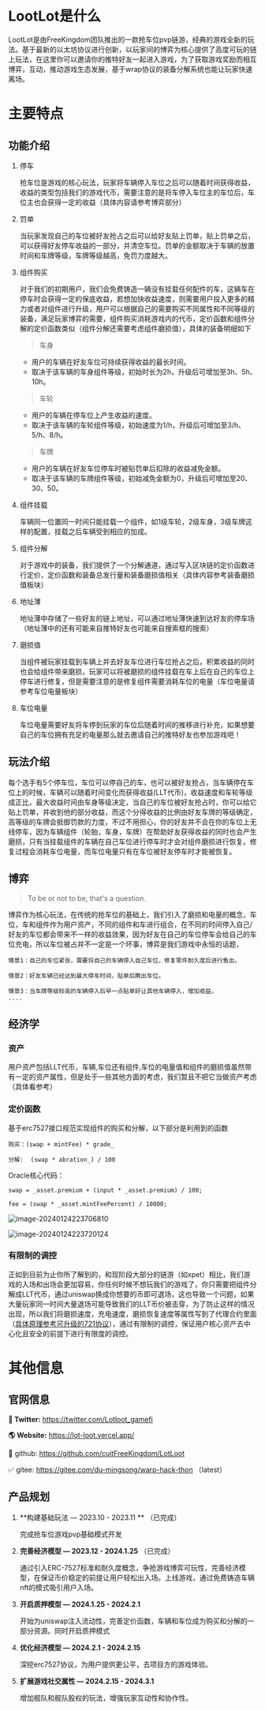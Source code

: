 # LootLot是什么

LootLot是由FreeKingdom团队推出的一款抢车位pvp链游，经典的游戏全新的玩法。基于最新的以太坊协议进行创新，以玩家间的博弈为核心提供了高度可玩的链上玩法，在这里你可以邀请你的推特好友一起进入游戏，为了获取游戏奖励而相互博弈，互动，推动游戏生态发展，基于wrap协议的装备分解系统也能让玩家快速离场。

# 主要特点

## 功能介绍

1. 停车

   抢车位是游戏的核心玩法，玩家将车辆停入车位之后可以随着时间获得收益，收益的类型包括我们的游戏代币，需要注意的是将车停入车位主的车位后，车位主也会获得一定的收益（具体内容请参考博弈部分）

2. 罚单

   当玩家发现自己的车位被好友抢占之后可以给好友贴上罚单，贴上罚单之后，可以获得好友停车收益的一部分，并清空车位。罚单的金额取决于车辆的放置时间和车牌等级，车牌等级越高，免罚力度越大。

3. 组件购买

   对于我们的初期用户，我们会免费铸造一辆没有挂载任何配件的车，这辆车在停车时会获得一定的保底收益，若想加快收益速度，则需要用户投入更多的精力或者对组件进行升级，用户可以根据自己的需要购买不同属性和不同等级的装备，满足玩家博弈的需要，组件购买消耗游戏内的代币，定价函数和组件分解的定价函数类似（组件分解还需要考虑组件磨损值），具体的装备明细如下

   > 车身

   - 用户的车辆在好友车位可持续获得收益的最长时间。
   - 取决于该车辆的车身组件等级，初始时长为2h，升级后可增加至3h、5h、10h。

   > 车轮

   - 用户的车辆在停车位上产生收益的速度。
   - 取决于该车辆的车轮组件等级，初始速度为1/h，升级后可增加至3/h、5/h、8/h。

   > 车牌

   - 用户的车辆在好友车位停车时被贴罚单后扣除的收益减免金额。
   - 取决于该车辆的车牌组件等级，初始减免金额为0，升级后可增加至20、30、50。

4. 组件挂载

   车辆同一位置同一时间只能挂载一个组件，如1级车轮，2级车身，3级车牌这样的配置，挂载之后车辆受到相应的加成。

5. 组件分解

   对于游戏中的装备，我们提供了一个分解通道，通过写入区块链的定价函数进行定价，定价函数和装备总发行量和装备磨损值相关（具体内容参考装备磨损值板块）

6. 地址薄

   地址薄中存储了一些好友的链上地址，可以通过地址薄快速到达好友的停车场（地址薄中的还有可能来自推特好友也可能来自搜索框的搜索）

7. 磨损值

   当组件被玩家挂载到车辆上并去好友车位进行车位抢占之后，积累收益的同时也会给组件带来磨损，玩家可以将被磨损的组件挂载在车上后在自己的车位上停车进行修复，但是需要注意的是修复组件需要消耗车位的电量（车位电量请参考车位电量板块）

8. 车位电量

   车位电量需要好友将车停到玩家的车位后随着时间的推移进行补充，如果想要自己的车位拥有充足的电量那么就去邀请自己的推特好友也参加游戏吧！

## 玩法介绍

每个选手有5个停车位，车位可以停自己的车，也可以被好友抢占，当车辆停在车位上的时候，车辆可以随着时间变化而获得收益(LLT代币)，收益速度和车轮等级成正比，最大收益时间由车身等级决定，当自己的车位被好友抢占时，你可以给它贴上罚单，并收到他的部分收益，而这个分得收益的比例由好友车牌的等级确定，高等级的车牌会抵御罚款的力度，不过不用担心，你的好友并不会在你的车位上无线停车，因为车辆组件（轮胎，车身，车牌）在帮助好友获得收益的同时也会产生磨损，只有当挂载组件的车辆在自己车位进行停车时才会对组件磨损进行恢复。修复过程会消耗车位电量，而车位电量只有在车位被好友停车时才能被恢复。

## 博弈

> To be or not to be, that's a question.

博弈作为核心玩法，在传统的抢车位的基础上，我们引入了磨损和电量的概念，车位，车和组件作为用户资产，不同的组件和车进行组合，在不同的时间停入自己/好友的车位都会带来不一样的收益效果，因为好友在自己的车位停车会给自己的车位充电，所以车位被占并不一定是一个坏事，博弈是我们游戏中永恒的话题，

```
情景1：自己的车位紧张，需要将自己的车辆停入自己车位，修复零件耐久度后进行售出。

情景2：好友车辆已经达到最大停车时间，贴单后腾出车位。

情景3：当车牌等级较高的车辆停入后早一点贴单好让其他车辆停入，增加收益。
....
```

## 经济学

### 资产

用户资产包括LLT代币，车辆,车位还有组件,车位的电量值和组件的磨损值虽然带有一定的资产属性，但是处于一些其他方面的考虑，我们暂且不把它当做资产考虑（具体看参考）

### 定价函数

基于erc7527接口规范实现组件的购买和分解，以下部分是利用到的函数

```
购买：(swap + mintFee) * grade_

分解:  (swap * abration_) / 100
```

Oracle核心代码：

```
swap = _asset.premium + (input * _asset.premium) / 100;

fee = (swap * _asset.mintFeePercent) / 10000;
```

![image-20240124223706810](img/image-20240124223706810.png)

![image-20240124223720124](img/image-20240124223720124.png)

### 有限制的调控

正如到目前为止你所了解到的，和现阶段大部分的链游（如xpet）相比，我们游戏的入场和出场会更加容易，你任何时候不想玩我们的游戏了，你只需要把组件分解成LLT代币，通过uniswap换成你想要的币即可退场，这也导致一个问题，如果大量玩家同一时间大量退场可能导致我们的LLT币价被击穿，为了防止这样的情况出现，所以我们将磨损速度，充电速度，磨损恢复速度等属性写到了代理合约里面（<u>具体原理参考可升级的721协议</u>），通过有限制的调控，保证用户核心资产去中心化且安全的前提下进行有限度的调控。

# 其他信息

## 官网信息

**🦅 Twitter:**  https://twitter.com/Lotloot_gamefi

**🌎 Website:**  https://lot-loot.vercel.app/

💬 github: https://github.com/cuitFreeKingdom/LotLoot

✅ gitee: https://gitee.com/du-mingsong/warp-hack-thon （latest）

## 产品规划

1. **构建基础玩法 — 2023.10 - 2023.11 ** （已完成）

   完成抢车位游戏pvp基础模式开发

2. **完善经济模型 — 2023.12 - 2024.1.25** （已完成）

   通过引入ERC-7527标准和耐久度概念，争抢游戏博弈可玩性，完善经济模型，在保证币价稳定的前提让用户轻松出入场。上线游戏，通过免费铸造车辆nft的模式吸引用户入场。

3. **开启质押模型 — 2024.1.25 - 2024.2.1**

   开始为uniswap注入流动性，完善定价函数，车辆和车位成为购买和分解的一部分资源。同时开启质押模式

4. **优化经济模型 — 2024.2.1 - 2024.2.15**

   深挖erc7527协议，为用户提供更公平，去项目方的游戏体验。

5. **扩展游戏社交属性 — 2024.2.15 - 2024.3.1**

   增加舰队和舰队股权的玩法，增强玩家互动性和协作性。

